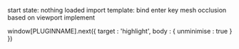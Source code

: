 start state: nothing loaded
import template: bind enter key
mesh occlusion based on viewport
implement 

window[PLUGINNAME].next({
      target : 'highlight',
      body : {
            unminimise : true
      }
})

